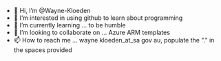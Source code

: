 - 👋 Hi, I’m @Wayne-Kloeden
- 👀 I’m interested in using github to learn about programming
- 🌱 I’m currently learning ... to be humble
- 💞️ I’m looking to collaborate on ... Azure ARM templates
- 📫 How to reach me ... wayne kloeden_at_sa gov au, populate the "." in the spaces provided 

<!---
Wayne-Kloeden/Wayne-Kloeden is a ✨ special ✨ repository because its `README.md` (this file) appears on your GitHub profile.
You can click the Preview link to take a look at your changes.
--->
